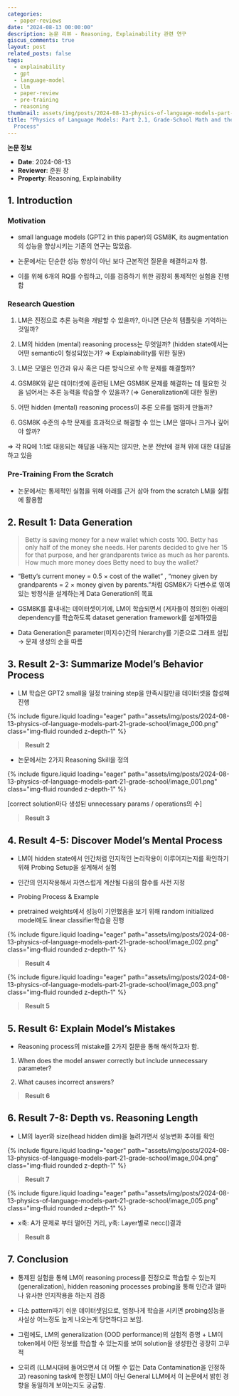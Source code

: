 ```yaml
---
categories:
  - paper-reviews
date: "2024-08-13 00:00:00"
description: 논문 리뷰 - Reasoning, Explainability 관련 연구
giscus_comments: true
layout: post
related_posts: false
tags:
  - explainability
  - gpt
  - language-model
  - llm
  - paper-review
  - pre-training
  - reasoning
thumbnail: assets/img/posts/2024-08-13-physics-of-language-models-part-21-grade-school/thumbnail.jpg
title: "Physics of Language Models: Part 2.1, Grade-School Math and the Hidden Reasoning
  Process"
---
```


**논문 정보**

- **Date**: 2024-08-13
- **Reviewer**: 준원 장
- **Property**: Reasoning, Explainability

## 1. Introduction

### Motivation

- small language models (GPT2 in this paper)의 GSM8K, its augmentation의 성능을 향상시키는 기존의 연구는 많았음.

- 논문에서는 단순한 성능 향상이 아닌 보다 근본적인 질문을 해결하고자 함.

- 이를 위해 6개의 RQ를 수립하고, 이를 검증하기 위한 굉장히 통제적인 실험을 진행함

### Research Question

1. LM은 진정으로 추론 능력을 개발할 수 있을까?, 아니면 단순히 템플릿을 기억하는 것일까?

1. LM의 hidden (mental) reasoning process는 무엇일까? (hidden state에서는 어떤 semantic이 형성되었는가? ⇒ Explainability를 위한 질문)

1. LM은 모델은 인간과 유사 혹은 다른 방식으로 수학 문제를 해결할까?

1. GSM8K와 같은 데이터셋에 훈련된 LM은 GSM8K 문제를 해결하는 데 필요한 것을 넘어서는 추론 능력을 학습할 수 있을까? (⇒ Generalization에 대한 질문)

1. 어떤 hidden (mental) reasoning process이 추론 오류를 범하게 만들까?

1. GSM8K 수준의 수학 문제를 효과적으로 해결할 수 있는 LM은 얼마나 크거나 깊어야 할까?

⇒ 각 RQ에 1:1로 대응되는 해답을 내놓지는 않지만, 논문 전반에 걸쳐 위에 대한 대답을 하고 있음

### Pre-Training From the Scratch

- 논문에서는 통제적인 실험을 위해 아래를 근거 삼아 from the scratch LM을 실험에 활용함

## 2. Result 1: Data Generation

> Betty is saving money for a new wallet which costs 100. Betty has only half of the money she needs. Her parents decided to give her 15 for that purpose, and her grandparents twice as much as her parents. How much more money does Betty need to buy the wallet?

- “Betty’s current money = 0.5 × cost of the wallet” , “money given by grandparents = 2 × money given by parents.”처럼 GSM8K가 다변수로 엮여있는 방정식을 설계하는게 Data Generation의 목표

- GSM8K를 흉내내는 데이터셋이기에, LM이 학습되면서 (저자들이 정의한) 아래의 dependency를 학습하도록 dataset generation framework를 설계하였음

- Data Generation은 parameter(미지수)간의 hierarchy를 기준으로 그래프 설립 → 문제 생성의 순을 따름

## 3. Result 2-3: Summarize Model’s Behavior Process

- LM 학습은 GPT2 small을 일정 training step을 만족시킬만큼 데이터셋을 합성해 진행

{% include figure.liquid loading="eager" path="assets/img/posts/2024-08-13-physics-of-language-models-part-21-grade-school/image_000.png" class="img-fluid rounded z-depth-1" %}

> **Result 2**

- 논문에서는 2가지 Reasoning Skill을 정의

{% include figure.liquid loading="eager" path="assets/img/posts/2024-08-13-physics-of-language-models-part-21-grade-school/image_001.png" class="img-fluid rounded z-depth-1" %}

[correct solution마다 생성된 unnecessary params / operations의 수]

> **Result 3**

## 4. Result 4-5: Discover Model’s Mental Process

- LM이 hidden state에서 인간처럼 인지적인 논리작용이 이루어지는지를 확인하기 위해 Probing Setup을 설계해서 실험

- 인간의 인지작용해서 자연스럽게 계산될 다음의 함수를 사전 지정

- Probing Process & Example

- pretrained weights에서 성능이 기인했음을 보기 위해 random initialized model에도 linear classifier학습을 진행

{% include figure.liquid loading="eager" path="assets/img/posts/2024-08-13-physics-of-language-models-part-21-grade-school/image_002.png" class="img-fluid rounded z-depth-1" %}

> **Result 4**

{% include figure.liquid loading="eager" path="assets/img/posts/2024-08-13-physics-of-language-models-part-21-grade-school/image_003.png" class="img-fluid rounded z-depth-1" %}

> **Result 5**

## 5. Result 6: Explain Model’s Mistakes

- Reasoning process의 mistake를 2가지 질문을 통해 해석하고자 함.

1. When does the model answer correctly but include unnecessary parameter?

1. What causes incorrect answers?

> **Result 6**

## 6. Result 7-8: Depth vs. Reasoning Length

- LM의 layer와 size(head hidden dim)을 늘려가면서 성능변화 추이를 확인

{% include figure.liquid loading="eager" path="assets/img/posts/2024-08-13-physics-of-language-models-part-21-grade-school/image_004.png" class="img-fluid rounded z-depth-1" %}

> **Result 7**

{% include figure.liquid loading="eager" path="assets/img/posts/2024-08-13-physics-of-language-models-part-21-grade-school/image_005.png" class="img-fluid rounded z-depth-1" %}

- x축: A가 문제로 부터 떨어진 거리, y축: Layer별로 necc()결과

> **Result 8**

## 7. Conclusion

- 통제된 실험을 통해 LM이 reasoning process를 진정으로 학습할 수 있는지 (generalization), hidden reasoning processes probing을 통해 인간과 얼마나 유사한 인지작용을 하는지 검증

- 다소 pattern따기 쉬운 데이터셋임으로, 엄청나게 학습을 시키면 probing성능을 사실상 어느정도 높게 나오는게 당연하다고 보임.

- 그럼에도, LM의 generalization (OOD performance)의 실험적 증명 + LM이 token에서 어떤 정보를 학습할 수 있는지를 보여 solution을 생성한건 굉장히 고무적

- 오히려 (LLM시대에 들어오면서 더 어쩔 수 없는 Data Contamination을 인정하고) reasoning task에 한정된 LM이 아닌 General LLM에서 이 논문에서 밝힌 경향을 동일하게 보이는지도 궁금함.
